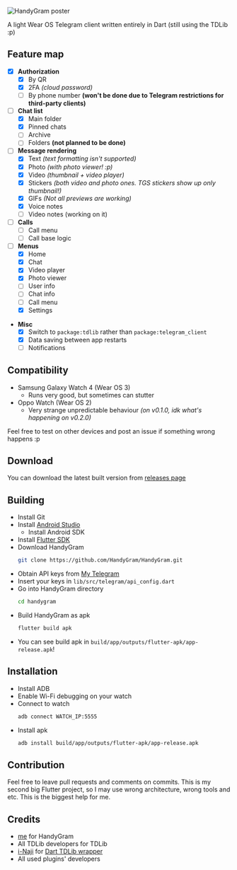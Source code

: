 ![HandyGram poster](https://i.imgur.com/KGJWaNo.png)


A light Wear OS Telegram client written entirely
in Dart (still using the TDLib :p)

## Feature map

- [x] **Authorization**
    - [x] By QR
    - [x] 2FA *(cloud password)*
    - [ ] By phone number **(won't be done due to Telegram restrictions for third-party clients)**
- [ ] **Chat list**
    - [x] Main folder
    - [x] Pinned chats
    - [ ] Archive
    - [ ] Folders **(not planned to be done)**
- [ ] **Message rendering**
    - [x] Text *(text formatting isn't supported)*
    - [x] Photo *(with photo viewer! :p)*
    - [x] Video *(thumbnail + video player)*
    - [x] Stickers *(both video and photo ones. TGS stickers show up only thumbnail!)*
    - [x] GIFs *(Not all previews are working)*
    - [x] Voice notes
    - [ ] Video notes (working on it)
- [ ] **Calls**
    - [ ] Call menu
    - [ ] Call base logic
- [ ] **Menus**
    - [x] Home
    - [x] Chat
    - [x] Video player
    - [x] Photo viewer
    - [ ] User info
    - [ ] Chat info
    - [ ] Call menu
    - [x] Settings
- **Misc**
    - [x] Switch to `package:tdlib` rather than `package:telegram_client`
    - [x] Data saving between app restarts
    - [ ] Notifications

## Compatibility
* Samsung Galaxy Watch 4 (Wear OS 3)
  * Runs very good, but sometimes can stutter
* Oppo Watch (Wear OS 2)
  * Very strange unpredictable behaviour *(on v0.1.0, idk what's happening on v0.2.0)*

Feel free to test on other devices and post an issue if something wrong happens :p

## Download
You can download the latest built version from [releases page](https://github.com/HandyGram/app/releases)

## Building
* Install Git
* Install [Android Studio](https://developer.android.com/studio)
  * Install Android SDK
* Install [Flutter SDK](https://docs.flutter.dev/get-started/install)
* Download HandyGram
  ```sh
  git clone https://github.com/HandyGram/HandyGram.git
  ```
* Obtain API keys from [My Telegram](https://my.telegram.org)
* Insert your keys in `lib/src/telegram/api_config.dart`
* Go into HandyGram directory
  ```sh
  cd handygram
  ```
* Build HandyGram as apk
  ```sh
  flutter build apk
  ```
* You can see build apk in `build/app/outputs/flutter-apk/app-release.apk`!

## Installation
* Install ADB
* Enable Wi-Fi debugging on your watch
* Connect to watch
  ```sh
  adb connect WATCH_IP:5555
  ```
* Install apk
  ```sh
  adb install build/app/outputs/flutter-apk/app-release.apk
  ```

## Contribution

Feel free to leave pull requests and comments on commits. This is my
second big Flutter project, so I may use wrong architecture, wrong tools
and etc. This is the biggest help for me.

## Credits

* [me](https://github.com/tdrkDev) for HandyGram
* All TDLib developers for TDLib
* [i-Naji](https://github.com/i-Naji) for [Dart TDLib wrapper](https://github.com/i-Naji/tdlib)
* All used plugins' developers

